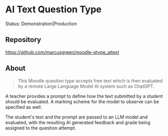 # AI Text Question Type
Status: Demonstration|Production

## Repository
https://github.com/marcusgreen/moodle-qtype_aitext

## About
> This Moodle question type accepts free text which is then evaluated by a remote Large Language Model AI system such as ChatGPT.

A teacher provides a prompt to define how the text submitted by a student should be evaluated. A marking scheme for the model to observe can be specified as well.

The student's text and the prompt are passed to an LLM model and evaluated, with the resulting AI generated feedback and grade being assigned to the question attempt.